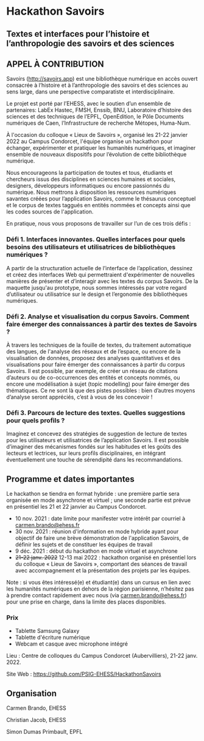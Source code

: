 # Hackathon Savoirs

## Textes et interfaces pour l’histoire et l’anthropologie des savoirs et des sciences

## APPEL À CONTRIBUTION

Savoirs (http://savoirs.app) est une bibliothèque numérique en accès ouvert consacrée à l’histoire et à l’anthropologie des savoirs et des sciences au sens large, dans une perspective comparatiste et interdisciplinaire.

Le projet est porté par l’EHESS, avec le soutien d’un ensemble de partenaires: LabEx Hastec, FMSH, Enssib, BNU, Laboratoire d’histoire des sciences et des techniques de l’EPFL, OpenEdition, le Pôle Documents numériques de Caen, l’Infrastructure de recherche Métopes, Huma-Num.

 À l'occasion du colloque « Lieux de Savoirs », organisé les 21-22  janvier 2022 au Campus Condorcet, l'équipe organise un hackathon pour échanger, expérimenter et pratiquer les humanités numériques, et imaginer ensemble de nouveaux dispositifs pour l’évolution de cette bibliothèque numérique.

Nous encourageons la participation de toutes et tous, étudiants et chercheurs issus des disciplines en sciences humaines et sociales, designers, développeurs informatiques ou encore passionnés du numérique. Nous mettrons à disposition les ressources numériques savantes créées pour l’application Savoirs, comme le thésaurus conceptuel et le corpus de textes taggués en entités nommées et concepts ainsi que les codes sources de l'application.

En pratique, nous vous proposons de travailler sur l’un de ces trois défis :

### Défi 1. Interfaces innovantes. Quelles interfaces pour quels besoins des utilisateurs et utilisatrices de bibliothèques numériques ?

A partir de la structuration actuelle de l’interface de l’application, dessinez et créez des interfaces Web qui permettraient d'expérimenter de nouvelles manières de présenter et d’interagir avec les textes du corpus Savoirs. De la maquette jusqu'au prototype, nous sommes intéressés par votre regard d’utilisateur ou utilisatrice sur le design et l’ergonomie des bibliothèques numériques. 

### Défi 2. Analyse et visualisation du corpus Savoirs. Comment faire émerger des connaissances à partir des textes de Savoirs ?

À travers les techniques de la fouille de textes, du traitement automatique des langues, de l'analyse des réseaux et de l’espace, ou encore de la visualisation de données, proposez des analyses quantitatives et des visualisations pour faire émerger des connaissances à partir du corpus Savoirs. 
Il est possible, par exemple, de créer un réseau de citations d’auteurs ou de co-occurrences des entités et concepts nommés, ou encore une modélisation à sujet (topic modelling) pour faire émerger des thématiques. Ce ne sont là que des pistes possibles :  bien d’autres moyens d’analyse seront appréciés, c’est à vous de les concevoir !

### Défi 3. Parcours de lecture des textes. Quelles suggestions pour quels profils ?

Imaginez et concevez des stratégies de suggestion de lecture de textes pour les utilisateurs et utilisatrices de l’application Savoirs. Il est possible d’imaginer des mécanismes fondés sur les habitudes et les goûts des lecteurs et lectrices, sur leurs profils disciplinaires, en intégrant éventuellement une touche de sérendipité dans les recommandations.

## Programme et dates importantes

Le hackathon se tiendra en format hybride : une première partie sera organisée en mode asynchrone et virtuel ; une seconde partie est prévue en présentiel les 21 et 22 janvier au Campus Condorcet.

* 10 nov. 2021 : date limite pour manifester votre intérêt par courriel à carmen.brando@ehess.fr
* 30 nov. 2021 : réunion d'information en mode hybride ayant pour objectif de faire une brève démonstration de l'application Savoirs, de définir les sujets et de constituer les équipes de travail
* 9 déc. 2021 : début du hackathon en mode virtuel et asynchrone
* <del>21-22 janv. 2022</del> 12-13 mai 2022 : hackathon organisé en présentiel lors du colloque « Lieux de Savoirs », comportant des séances de travail avec accompagnement et la présentation des projets par les équipes.

Note : si vous êtes intéressé(e) et étudiant(e) dans un cursus en lien avec les humanités numériques en dehors de la région parisienne, n’hésitez pas à prendre contact rapidement avec nous (via carmen.brando@ehess.fr) pour une prise en charge, dans la limite des places disponibles.

### Prix
* Tablette Samsung Galaxy    
* Tablette d'écriture numérique            
* Webcam et casque avec microphone intégré        

Lieu : Centre de colloques du Campus Condorcet (Aubervilliers), 21-22 janv. 2022.

Site Web : https://github.com/PSIG-EHESS/HackathonSavoirs
 
## Organisation
Carmen Brando, EHESS

Christian Jacob, EHESS 

Simon Dumas Primbault, EPFL
